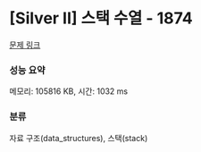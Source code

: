 # [Silver II] 스택 수열 - 1874 

[문제 링크](https://www.acmicpc.net/problem/1874) 

### 성능 요약

메모리: 105816 KB, 시간: 1032 ms

### 분류

자료 구조(data_structures), 스택(stack)

